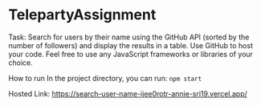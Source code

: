 # TelepartyAssignment
Task: Search for users by their name using the GitHub API (sorted by the number of followers) and display the results in a table. Use GitHub to host your code. Feel free to use any JavaScript frameworks or libraries of your choice.

How to run
In the project directory, you can run:
 `npm start`

 Hosted Link: https://search-user-name-ijee0rotr-annie-sri19.vercel.app/
